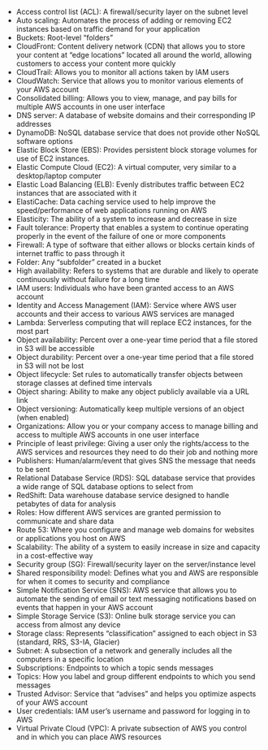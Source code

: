 - Access control list (ACL): A firewall/security layer on the subnet level
- Auto scaling: Automates the process of adding or removing EC2 instances based on traffic demand for your application
- Buckets: Root-level “folders”
- CloudFront: Content delivery network (CDN) that allows you to store your content at “edge locations” located all around the world, allowing customers to access your content more quickly
- CloudTrail: Allows you to monitor all actions taken by IAM users
- CloudWatch: Service that allows you to monitor various elements of your AWS account
- Consolidated billing: Allows you to view, manage, and pay bills for multiple AWS accounts in one user interface
- DNS server: A database of website domains and their corresponding IP addresses
- DynamoDB: NoSQL database service that does not provide other NoSQL software options
- Elastic Block Store (EBS): Provides persistent block storage volumes for use of EC2 instances.
- Elastic Compute Cloud (EC2): A virtual computer, very similar to a desktop/laptop computer
- Elastic Load Balancing (ELB): Evenly distributes traffic between EC2 instances that are associated with it
- ElastiCache: Data caching service used to help improve the speed/performance of web applications running on AWS
- Elasticity: The ability of a system to increase and decrease in size
- Fault tolerance: Property that enables a system to continue operating properly in the event of the failure of one or more components
- Firewall: A type of software that either allows or blocks certain kinds of internet traffic to pass through it
- Folder: Any “subfolder” created in a bucket
- High availability: Refers to systems that are durable and likely to operate continuously without failure for a long time
- IAM users: Individuals who have been granted access to an AWS account
- Identity and Access Management (IAM): Service where AWS user accounts and their access to various AWS services are managed
- Lambda: Serverless computing that will replace EC2 instances, for the most part
- Object availability: Percent over a one-year time period that a file stored in S3 will be accessible
- Object durability: Percent over a one-year time period that a file stored in S3 will not be lost
- Object lifecycle: Set rules to automatically transfer objects between storage classes at defined time intervals
- Object sharing: Ability to make any object publicly available via a URL link
- Object versioning: Automatically keep multiple versions of an object (when enabled)
- Organizations: Allow you or your company access to manage billing and access to multiple AWS accounts in one user interface
- Principle of least privilege: Giving a user only the rights/access to the AWS services and resources they need to do their job and nothing more
- Publishers: Human/alarm/event that gives SNS the message that needs to be sent
- Relational Database Service (RDS): SQL database service that provides a wide range of SQL database options to select from
- RedShift: Data warehouse database service designed to handle petabytes of data for analysis
- Roles: How different AWS services are granted permission to communicate and share data
- Route 53: Where you configure and manage web domains for websites or applications you host on AWS
- Scalability: The ability of a system to easily increase in size and capacity in a cost-effective way
- Security group (SG): Firewall/security layer on the server/instance level
- Shared responsibility model: Defines what you and AWS are responsible for when it comes to security and compliance
- Simple Notification Service (SNS): AWS service that allows you to automate the sending of email or text messaging notifications based on events that happen in your AWS account
- Simple Storage Service (S3): Online bulk storage service you can access from almost any device
- Storage class: Represents “classification” assigned to each object in S3 (standard, RRS, S3-IA, Glacier)
- Subnet: A subsection of a network and generally includes all the computers in a specific location
- Subscriptions: Endpoints to which a topic sends messages
- Topics: How you label and group different endpoints to which you send messages
- Trusted Advisor: Service that “advises” and helps you optimize aspects of your AWS account
- User credentials: IAM user’s username and password for logging in to AWS
- Virtual Private Cloud (VPC): A private subsection of AWS you control and in which you can place AWS resources

